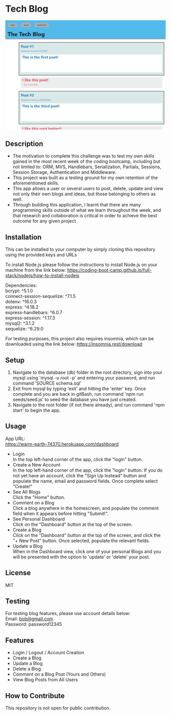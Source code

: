 # Tech Blog

![alt text](./assets/screenshot.png)

## Description

- The motivation to complete this challenge was to test my own skills gained in the most recent week of the coding bootcamp, including but not limited to: ORM, MVS, Handlebars, Serialization, Partials, Sessions, Session Storage, Authentication and Middleware.
- This project was built as a testing ground for my own retention of the aforementioned skills.
- This app allows a user or several users to post, delete, update and view not only their own blogs and ideas, but those belonging to others as well.
- Through building this application, I learnt that there are many programming skills outside of what we learn throughout the week, and that research and collaboration is critical in order to achieve the best outcome for any given project

## Installation

This can be installed to your computer by simply cloning this repository using the provided keys and URLs

To install Node.js please follow the instructions to install Node.js on your machine from the link below:
https://coding-boot-camp.github.io/full-stack/nodejs/how-to-install-nodejs

Dependencies:  \
bcrypt: ^5.1.0 \
connect-session-sequelize: ^7.1.5 \
dotenv: ^16.0.3 \
express: ^4.18.2 \
express-handlebars: ^6.0.7 \
express-session: ^1.17.3 \
mysql2: ^3.1.2 \
sequelize: ^6.29.0 

For testing purposes, this project also requires insomnia, which can be downloaded using the link below:
https://insomnia.rest/download

## Setup

1) Navigate to the database (db) folder in the root directory, sign into your mysql using 'mysql -u root -p' and entering your password, and run command 'SOURCE schema.sql'
2) Exit from mysql by typing 'exit' and hitting the 'enter' key. Once complete and you are back in gitBash, run command 'npm run seeds/seed.js' to seed the database you have just created.
3) Navigate to the root folder (if not there already), and run command 'npm start' to begin the app.

## Usage

App URL: \
https://warm-earth-74370.herokuapp.com/dashboard

- Login \
In the top left-hand corner of the app, click the "login" button.
- Create a New Account \
In the top left-hand corner of the app, click the "login" button. If you do not yet have an account, click the "Sign Up Instead" button and populate the name, email and password fields. Once complete select "Create!"
- See All Blogs \
Click the "Home" button.
- Comment on a Blog \
Click a blog anywhere in the homescreen, and populate the comment field when it appears before hitting "Submit!".
- See Personal Dashboard \
Click on the "Dashboard" button at the top of the screen.
- Create a Blog \
Click on the "Dashboard" button at the top of the screen, and click the "+ New Post" button. Once selected, populate the relevant fields.
- Update a Blog \
When in the Dashboard view, click one of your personal Blogs and you will be presented with the option to 'update' or 'delete' your post.

## License

MIT

## Testing
For testing blog features, please use account details below: \
Email: bob@gmail.com \
Password: password12345 

## Features

- Login / Logout / Account Creation
- Create a Blog
- Update a Blog
- Delete a Blog
- Comment on a Blog Post (Yours and Others)
- View Blog Posts from All Users

## How to Contribute

This repository is not open for public contribution.
